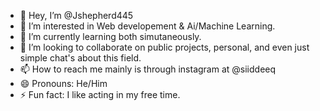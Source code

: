 - 👋 Hey, I’m @Jshepherd445
- 👀 I’m interested in Web developement & Ai/Machine Learning.
- 🌱 I’m currently learning both simutaneously.
- 💞️ I’m looking to collaborate on public projects, personal, and even just simple chat's about this field.
- 📫 How to reach me mainly is through instagram at @siiddeeq
- 😄 Pronouns: He/Him
- ⚡ Fun fact: I like acting in my free time.

<!---
Jshepherd445/Jshepherd445 is a ✨ special ✨ repository because its `README.md` (this file) appears on your GitHub profile.
You can click the Preview link to take a look at your changes.
--->
